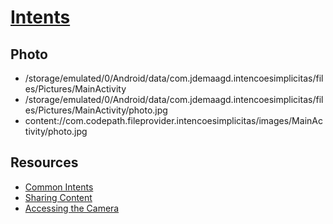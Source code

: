 # [Intents](https://developer.android.com/guide/components/intents-filters)

## Photo

- /storage/emulated/0/Android/data/com.jdemaagd.intencoesimplicitas/files/Pictures/MainActivity
- /storage/emulated/0/Android/data/com.jdemaagd.intencoesimplicitas/files/Pictures/MainActivity/photo.jpg
- content://com.codepath.fileprovider.intencoesimplicitas/images/MainActivity/photo.jpg

## Resources

- [Common Intents](https://developer.android.com/guide/components/intents-common.html/)
- [Sharing Content](https://guides.codepath.com/android/Sharing-Content-with-Intents#sharing-files-with-api-24-or-higher)
- [Accessing the Camera](https://guides.codepath.com/android/Accessing-the-Camera-and-Stored-Media)

